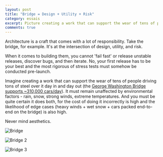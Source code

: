 ```yaml
---
layout: post
title: "Bridge = Design + Utility + Risk"
category: essais
excerpt: Picture creating a work that can support the wear of tens of people driving tons of steel over it everyday day in, and day out...
comments: true
---
```


Architecture is a craft that comes with a lot of responsibility.  Take the bridge, for example. It's at the intersection of design, utility, and risk.

When it comes to building them, you cannot 'fail fast' or release unstable releases, discover bugs, and then iterate. No, your first release has to be your best and the most rigorous of stress tests must somehow be conducted pre-launch. 

Imagine creating a work that can support the wear of tens of people driving tons of steel over it day in and day out (the [George Washington Bridge supports ~310,000 cars/day](http://dinersjournal.blogs.nytimes.com/2011/11/23/how-many-people-will-travel-across-the-george-washington-bridge-today/?_r=0)). It must remain unaffected by environmental factors - rain, snow, strong winds, extreme temperatures. And you must be quite certain it does both, for the cost of doing it incorrectly is high and the likelihood of edge cases (heavy winds + wet snow + cars packed end-to-end on the bridge) is also high. 

Never mind aesthetics. 

![Bridge](http://www.vincentbarr.com/assets/images/bridge1.jpg)  

![Bridge 2](http://www.vincentbarr.com/assets/images/bridge2.jpg)  

![Bridge 3](http://www.vincentbarr.com/assets/images/bridge3.jpg)

<a href="https://plus.google.com/+VincentBarr0?rel=author"></a>